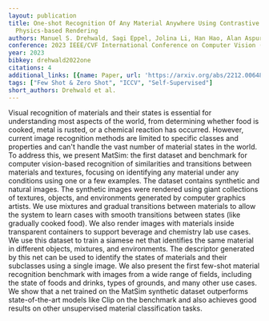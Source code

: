 ```yaml
---
layout: publication
title: One-shot Recognition Of Any Material Anywhere Using Contrastive Learning With
  Physics-based Rendering
authors: Manuel S. Drehwald, Sagi Eppel, Jolina Li, Han Hao, Alan Aspuru-guzik
conference: 2023 IEEE/CVF International Conference on Computer Vision (ICCV)
year: 2023
bibkey: drehwald2022one
citations: 4
additional_links: [{name: Paper, url: 'https://arxiv.org/abs/2212.00648'}]
tags: ["Few Shot & Zero Shot", "ICCV", "Self-Supervised"]
short_authors: Drehwald et al.
---
```

Visual recognition of materials and their states is essential for
understanding most aspects of the world, from determining whether food is
cooked, metal is rusted, or a chemical reaction has occurred. However, current
image recognition methods are limited to specific classes and properties and
can't handle the vast number of material states in the world. To address this,
we present MatSim: the first dataset and benchmark for computer vision-based
recognition of similarities and transitions between materials and textures,
focusing on identifying any material under any conditions using one or a few
examples. The dataset contains synthetic and natural images. The synthetic
images were rendered using giant collections of textures, objects, and
environments generated by computer graphics artists. We use mixtures and
gradual transitions between materials to allow the system to learn cases with
smooth transitions between states (like gradually cooked food). We also render
images with materials inside transparent containers to support beverage and
chemistry lab use cases. We use this dataset to train a siamese net that
identifies the same material in different objects, mixtures, and environments.
The descriptor generated by this net can be used to identify the states of
materials and their subclasses using a single image. We also present the first
few-shot material recognition benchmark with images from a wide range of
fields, including the state of foods and drinks, types of grounds, and many
other use cases. We show that a net trained on the MatSim synthetic dataset
outperforms state-of-the-art models like Clip on the benchmark and also
achieves good results on other unsupervised material classification tasks.